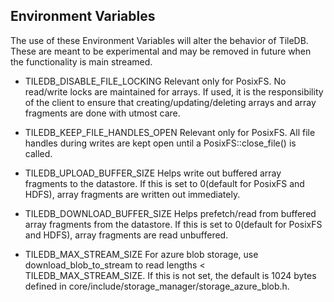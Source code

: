 ## Environment Variables

The use of these Environment Variables will alter the behavior of TileDB. These are meant to be experimental and may be removed in future when the functionality is main streamed.

* TILEDB_DISABLE_FILE_LOCKING
     Relevant only for PosixFS. No read/write locks are maintained for arrays. If used, it is the responsibility of the client to ensure that creating/updating/deleting arrays and array fragments are done with utmost care.
* TILEDB_KEEP_FILE_HANDLES_OPEN
     Relevant only for PosixFS. All file handles during writes are kept open until a PosixFS::close_file() is called.


* TILEDB_UPLOAD_BUFFER_SIZE
     Helps write out buffered array fragments to the datastore. If this is set to 0(default for PosixFS and HDFS), array fragments are written out immediately.
* TILEDB_DOWNLOAD_BUFFER_SIZE
     Helps prefetch/read from buffered array fragments from the datastore. If this is set to 0(default for PosixFS and HDFS), array fragments are read unbuffered.

* TILEDB_MAX_STREAM_SIZE
     For azure blob storage, use download_blob_to_stream to read lengths < TILEDB_MAX_STREAM_SIZE. If this is not set, the default is 1024 bytes defined in core/include/storage_manager/storage_azure_blob.h.
